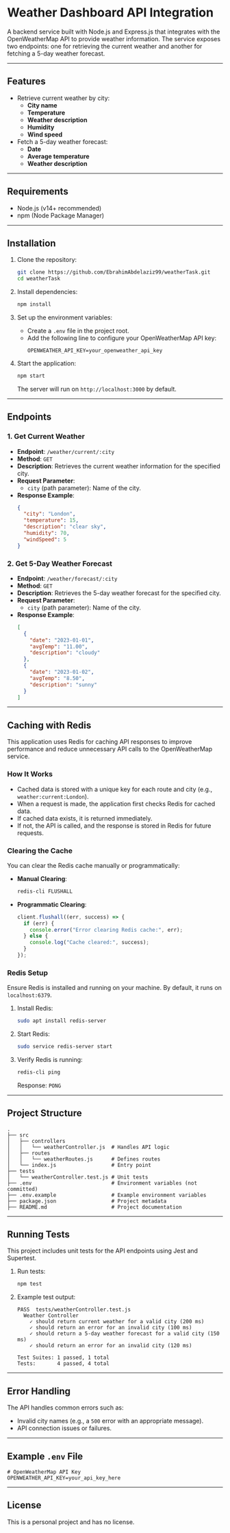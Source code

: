 # Weather Dashboard API Integration

A backend service built with Node.js and Express.js that integrates with the OpenWeatherMap API to provide weather information. The service exposes two endpoints: one for retrieving the current weather and another for fetching a 5-day weather forecast.

---

## Features

- Retrieve current weather by city:
  - **City name**
  - **Temperature**
  - **Weather description**
  - **Humidity**
  - **Wind speed**
- Fetch a 5-day weather forecast:
  - **Date**
  - **Average temperature**
  - **Weather description**

---

## Requirements

- Node.js (v14+ recommended)
- npm (Node Package Manager)

---

## Installation

1. Clone the repository:

   ```bash
   git clone https://github.com/EbrahimAbdelaziz99/weatherTask.git
   cd weatherTask
   ```

2. Install dependencies:

   ```bash
   npm install
   ```

3. Set up the environment variables:

   - Create a `.env` file in the project root.
   - Add the following line to configure your OpenWeatherMap API key:
     ```env
     OPENWEATHER_API_KEY=your_openweather_api_key
     ```

4. Start the application:
   ```bash
   npm start
   ```
   The server will run on `http://localhost:3000` by default.

---

## Endpoints

### 1. **Get Current Weather**

- **Endpoint**: `/weather/current/:city`
- **Method**: `GET`
- **Description**: Retrieves the current weather information for the specified city.
- **Request Parameter**:
  - `city` (path parameter): Name of the city.
- **Response Example**:
  ```json
  {
    "city": "London",
    "temperature": 15,
    "description": "clear sky",
    "humidity": 70,
    "windSpeed": 5
  }
  ```

### 2. **Get 5-Day Weather Forecast**

- **Endpoint**: `/weather/forecast/:city`
- **Method**: `GET`
- **Description**: Retrieves the 5-day weather forecast for the specified city.
- **Request Parameter**:
  - `city` (path parameter): Name of the city.
- **Response Example**:
  ```json
  [
    {
      "date": "2023-01-01",
      "avgTemp": "11.00",
      "description": "cloudy"
    },
    {
      "date": "2023-01-02",
      "avgTemp": "8.50",
      "description": "sunny"
    }
  ]
  ```

---

## Caching with Redis

This application uses Redis for caching API responses to improve performance and reduce unnecessary API calls to the OpenWeatherMap service.

### How It Works

- Cached data is stored with a unique key for each route and city (e.g., `weather:current:London`).
- When a request is made, the application first checks Redis for cached data.
- If cached data exists, it is returned immediately.
- If not, the API is called, and the response is stored in Redis for future requests.

### Clearing the Cache

You can clear the Redis cache manually or programmatically:

- **Manual Clearing**:
  ```bash
  redis-cli FLUSHALL
  ```
- **Programmatic Clearing**:
  ```javascript
  client.flushall((err, success) => {
    if (err) {
      console.error("Error clearing Redis cache:", err);
    } else {
      console.log("Cache cleared:", success);
    }
  });
  ```

### Redis Setup

Ensure Redis is installed and running on your machine. By default, it runs on `localhost:6379`.

1. Install Redis:

   ```bash
   sudo apt install redis-server
   ```

2. Start Redis:

   ```bash
   sudo service redis-server start
   ```

3. Verify Redis is running:
   ```bash
   redis-cli ping
   ```
   Response: `PONG`

---

## Project Structure

```
.
├── src
│   ├── controllers
│   │   └── weatherController.js  # Handles API logic
│   ├── routes
│   │   └── weatherRoutes.js      # Defines routes
│   └── index.js                  # Entry point
├── tests
│   └── weatherController.test.js # Unit tests
├── .env                          # Environment variables (not committed)
├── .env.example                  # Example environment variables
├── package.json                  # Project metadata
├── README.md                     # Project documentation
```

---

## Running Tests

This project includes unit tests for the API endpoints using Jest and Supertest.

1. Run tests:

   ```bash
   npm test
   ```

2. Example test output:

   ```
   PASS  tests/weatherController.test.js
     Weather Controller
       ✓ should return current weather for a valid city (200 ms)
       ✓ should return an error for an invalid city (100 ms)
       ✓ should return a 5-day weather forecast for a valid city (150 ms)
       ✓ should return an error for an invalid city (120 ms)

   Test Suites: 1 passed, 1 total
   Tests:       4 passed, 4 total
   ```

---

## Error Handling

The API handles common errors such as:

- Invalid city names (e.g., a `500` error with an appropriate message).
- API connection issues or failures.

---

## Example `.env` File

```env
# OpenWeatherMap API Key
OPENWEATHER_API_KEY=your_api_key_here
```

---

## License

This is a personal project and has no license.